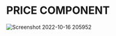 # PRICE COMPONENT
![Screenshot 2022-10-16 205952](https://user-images.githubusercontent.com/87280247/196044163-c2bf1e8d-8da5-43bc-94c0-a8cfa85b8396.png)

